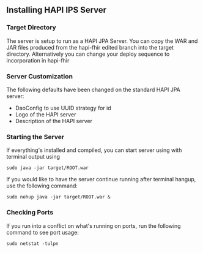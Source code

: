 ## Installing HAPI IPS Server

### Target Directory

The server is setup to run as a HAPI JPA Server. You can copy the WAR and JAR files produced from the hapi-fhir edited branch into the target directory. Alternatively you can change your deploy sequence to incorporation in hapi-fhir

### Server Customization

The following defaults have been changed on the standard HAPI JPA server: 

- DaoConfig to use UUID strategy for id
- Logo of the HAPI server
- Description of the HAPI server

### Starting the Server

If everything's installed and compiled, you can start server using with terminal output using 

`sudo java -jar target/ROOT.war`

If you would like to have the server continue running after terminal hangup, use the following command:

`sudo nohup java -jar target/ROOT.war &`

### Checking Ports 

If you run into a conflict on what's running on ports, run the following command to see port usage:

`sudo netstat -tulpn`

### 